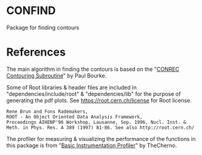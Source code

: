 # CONFIND
Package for finding contours



# References
The main algorithm in finding the contours is based on the "[CONREC Contouring Subroutine](http://paulbourke.net/papers/conrec/)" by Paul Bourke.

Some of Root libraries & header files are included in "dependencies/include/root" & "dependencies/lib" for the purpose of generating the pdf plots. See https://root.cern.ch/license for Root license.

```
Rene Brun and Fons Rademakers,
ROOT - An Object Oriented Data Analysis Framework,
Proceedings AIHENP'96 Workshop, Lausanne, Sep. 1996, Nucl. Inst. & Meth. in Phys. Res. A 389 (1997) 81-86. See also http://root.cern.ch/
```
The profiler for measuring & visualizing the performance of the functions in this package is from "[Basic Instrumentation Profiler](https://gist.github.com/TheCherno/31f135eea6ee729ab5f26a6908eb3a5e)" by TheCherno.
